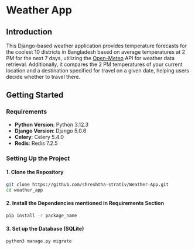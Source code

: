 # Weather App
## Introduction
This Django-based weather application provides temperature forecasts for the coolest 10 districts in Bangladesh based on average temperatures at 2 PM for the next 7 days, utilizing the [Open-Meteo](https://open-meteo.com/en/docs) API for weather data retrieval. Additionally, it compares the 2 PM temperatures of your current location and a destination specified for travel on a given date, helping users decide whether to travel there.
## Getting Started
### Requirements

- **Python Version**: Python 3.12.3 
- **Django Version**: Django 5.0.6 
- **Celery**: Celery 5.4.0
- **Redis**: Redis 7.2.5

### Setting Up the Project
#### 1. Clone the Repository

```bash
git clone https://github.com/shreshtha-strativ/Weather-App.git
cd weather_app
```

#### 2. Install the Dependencies mentioned in Requirements Section
```bash
pip install -r package_name
```

#### 3. Set up the Database (SQLite)
```bash
python3 manage.py migrate
```
